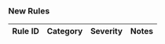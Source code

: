 ### New Rules

 Rule ID | Category    | Severity | Notes              
---------|-------------|----------|--------------------

